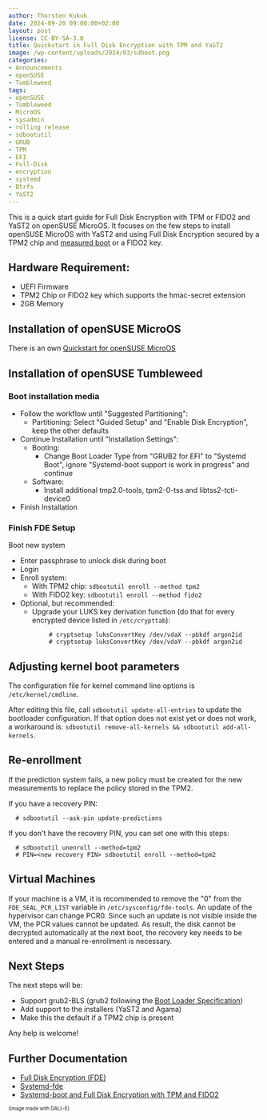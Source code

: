 ```yaml
---
author: Thorsten Kukuk
date: 2024-09-20 09:00:00+02:00
layout: post
license: CC-BY-SA-3.0
title: Quickstart in Full Disk Encryption with TPM and YaST2
image: /wp-content/uploads/2024/03/sdboot.png
categories:
- Announcements
- openSUSE
- Tumbleweed
tags:
- openSUSE
- Tumbleweed
- MicroOS
- sysadmin
- rolling release
- sdbootutil
- GRUB
- TPM
- EFI
- Full-Disk
- encryption
- systemd
- Btrfs
- YaST2
---
```

This is a quick start guide for Full Disk Encryption with TPM or FIDO2 and
YaST2 on openSUSE MicroOS. It focuses on the few steps to
install openSUSE MicroOS with YaST2 and using Full Disk Encryption
secured by a TPM2 chip and [measured boot](https://en.opensuse.org/Portal:MicroOS/RemoteAttestation#Measured_boot)
or a FIDO2 key.

## Hardware Requirement:
- UEFI Firmware
- TPM2 Chip or FIDO2 key which supports the hmac-secret extension
- 2GB Memory

## Installation of openSUSE MicroOS

There is an own [Quickstart for openSUSE MicroOS](https://microos.opensuse.org/blog/2024-09-03-quickstart-fde-yast2/)

## Installation of openSUSE Tumbleweed

### Boot installation media

* Follow the workflow until "Suggested Partitioning":
  * Partitioning: Select "Guided Setup" and "Enable Disk Encryption", keep the other defaults
* Continue Installation until "Installation Settings":
  * Booting:
    * Change Boot Loader Type from "GRUB2 for EFI" to "Systemd Boot", ignore "Systemd-boot support is work in progress" and continue
  * Software:
    * Install additional tmp2.0-tools, tpm2-0-tss and libtss2-tcti-device0
* Finish Installation

### Finish FDE Setup

Boot new system
* Enter passphrase to unlock disk during boot
* Login
* Enroll system:
  * With TPM2 chip: `sdbootutil enroll --method tpm2`
  * With FIDO2 key: `sdbootutil enroll --method fido2`
* Optional, but recommended:
  * Upgrade your LUKS key derivation function (do that for every encrypted device listed in `/etc/crypttab`):
  ```
          # cryptsetup luksConvertKey /dev/vdaX --pbkdf argon2id
          # cryptsetup luksConvertKey /dev/vdaY --pbkdf argon2id
  ```

## Adjusting kernel boot parameters

The configuration file for kernel command line options is `/etc/kernel/cmdline`.

After editing this file, call `sdbootutil update-all-entries` to update the
bootloader configuration. If that option does not exist yet or does not work,
a workaround is: `sdbootutil remove-all-kernels && sdbootutil add-all-kernels`.

## Re-enrollment
If the prediction system fails, a new policy must be created for the new measurements to replace the policy stored in the TPM2.

If you have a recovery PIN:
```
  # sdbootutil --ask-pin update-predictions
```

If you don't have the recovery PIN, you can set one with this steps:
```
  # sdbootutil unenroll --method=tpm2
  # PIN=<new recovery PIN> sdbootutil enroll --method=tpm2
```

## Virtual Machines

If your machine is a VM, it is recommended to remove the "0" from the `FDE_SEAL_PCR_LIST` variable in `/etc/sysconfig/fde-tools`. An update of the hypervisor can change PCR0. Since such an update is not visible inside the VM, the PCR values cannot be updated. As result, the disk cannot be decrypted automatically at the next boot, the recovery key needs to be entered and a manual re-enrollment is necessary.

## Next Steps

The next steps will be:

* Support grub2-BLS (grub2 following the [Boot Loader Specification](https://uapi-group.org/specifications/specs/boot_loader_specification/))
* Add support to the installers (YaST2 and Agama)
* Make this the default if a TPM2 chip is present

Any help is welcome!

## Further Documentation

* [Full Disk Encryption (FDE)](https://en.opensuse.org/Portal:MicroOS/FDE)
* [Systemd-fde](https://en.opensuse.org/Systemd-fde)
* [Systemd-boot and Full Disk Encryption with TPM and FIDO2](https://microos.opensuse.org/blog/2023-12-20-sdboot-fde/)

<sub><sup>(Image made with DALL-E)</sup></sub>
